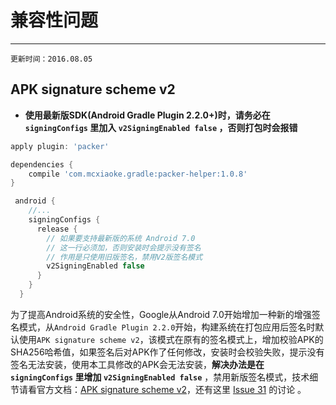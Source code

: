 # 兼容性问题

------

 	更新时间：2016.08.05
 
## APK signature scheme v2

- **使用最新版SDK(Android Gradle Plugin 2.2.0+)时，请务必在 `signingConfigs` 里加入 `v2SigningEnabled false` ，否则打包时会报错**

```groovy
apply plugin: 'packer' 

dependencies {
	compile 'com.mcxiaoke.gradle:packer-helper:1.0.8'
} 

 android {
    //...
    signingConfigs {
      release {
      	// 如果要支持最新版的系统 Android 7.0
      	// 这一行必须加，否则安装时会提示没有签名
      	// 作用是只使用旧版签名，禁用V2版签名模式
        v2SigningEnabled false 
      }
    }
  }
```

为了提高Android系统的安全性，Google从Android 7.0开始增加一种新的增强签名模式，从`Android Gradle Plugin 2.2.0`开始，构建系统在打包应用后签名时默认使用`APK signature scheme v2`，该模式在原有的签名模式上，增加校验APK的SHA256哈希值，如果签名后对APK作了任何修改，安装时会校验失败，提示没有签名无法安装，使用本工具修改的APK会无法安装，**解决办法是在 `signingConfigs` 里增加 `v2SigningEnabled false`** ，禁用新版签名模式，技术细节请看官方文档：[APK signature scheme v2](https://developer.android.com/preview/api-overview.html#apk_signature_v2)，还有这里 [Issue 31](https://github.com/mcxiaoke/packer-ng-plugin/issues/31) 的讨论 。
